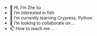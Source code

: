 - 👋 Hi, I’m Zhe liu
- 👀 I’m interested in fish
- 🌱 I’m currently learning Crypress, Python
- 💞️ I’m looking to collaborate on ...
- 📫 How to reach me ...

<!---
Mark910413/Mark910413 is a ✨ special ✨ repository because its `README.md` (this file) appears on your GitHub profile.
You can click the Preview link to take a look at your changes.
--->
